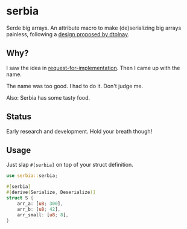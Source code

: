 # serbia
Serde big arrays. An attribute macro to make (de)serializing big arrays painless, following a [design proposed by dtolnay](https://github.com/dtolnay/request-for-implementation/issues/17).

## Why?
I saw the idea in [request-for-implementation](https://github.com/dtolnay/request-for-implementation). Then I came up with the name.

The name was too good. I had to do it. Don't judge me.

Also: Serbia has some tasty food.

## Status
Early research and development. Hold your breath though!

## Usage
Just slap `#[serbia]` on top of your struct definition.

```rust
use serbia::serbia;

#[serbia]
#[derive(Serialize, Deserialize)]
struct S {
    arr_a: [u8; 300],
    arr_b: [u8; 42],
    arr_small: [u8; 8],
}
```